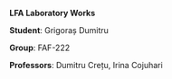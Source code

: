 **LFA Laboratory Works** 

**Student**: Grigoraș Dumitru

**Group**: FAF-222

**Professors**: Dumitru Crețu, Irina Cojuhari
